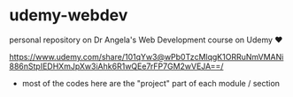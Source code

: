 # udemy-webdev

personal repository on Dr Angela's Web Development course on Udemy ❤️

https://www.udemy.com/share/101qYw3@wPb0TzcMlqgK1ORRuNmVMANi886nStpIEDHXmJpXw3iAhk6R1wQEe7rFP7GM2wVEJA==/ 

- most of the codes here are the "project" part of each module / section
